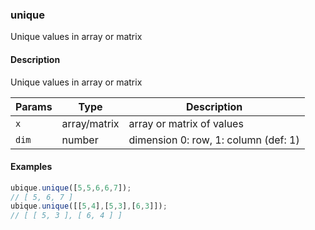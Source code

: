 ### unique
Unique values in array or matrix


#### Description

Unique values in array or matrix


|Params|Type|Description
|---------|----|-----------
|`x` | array/matrix | array or matrix of values
|`dim` | number | dimension 0: row, 1: column (def: 1)


#### Examples

```js
ubique.unique([5,5,6,6,7]);
// [ 5, 6, 7 ]
ubique.unique([[5,4],[5,3],[6,3]]);
// [ [ 5, 3 ], [ 6, 4 ] ]
```

